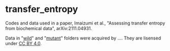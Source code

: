 # transfer_entropy
Codes and data used in a paper, Imaizumi et al., "Assessing transfer entropy from biochemical data", arXiv:2111.04931.

Data in "[wild](https://github.com/kabashiy/transfer_entropy/tree/main/wild)" and "[mutant](https://github.com/kabashiy/transfer_entropy/tree/main/mutant)" folders were acquired by .... They are lisensed under [CC BY 4.0](https://creativecommons.org/licenses/by/4.0/deed.en).
